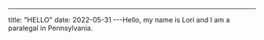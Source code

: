 ---
title: "HELLO"
date: 2022-05-31
---Hello, my name is Lori and I am a paralegal in Pennsylvania.
